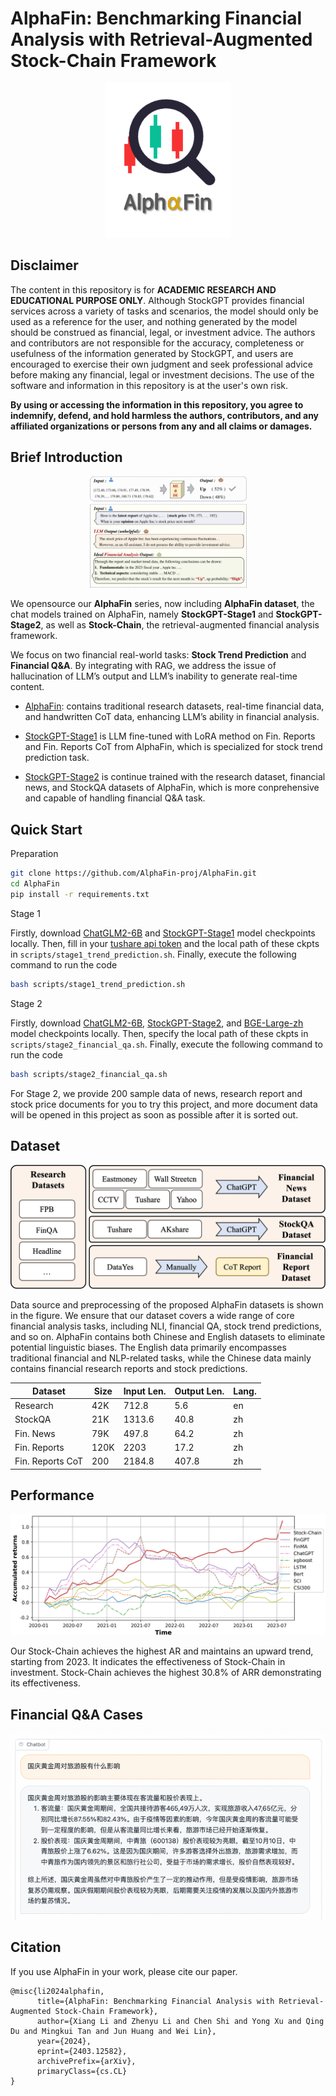 # AlphaFin: Benchmarking Financial Analysis with Retrieval-Augmented Stock-Chain Framework
<p align="center">
    <img src="assets/readme_logo.png" width="40%"/>
<p>

## Disclaimer

The content in this repository is for **ACADEMIC RESEARCH AND EDUCATIONAL PURPOSE ONLY**. Although StockGPT provides financial services across a variety of tasks and scenarios, the model should only be used as a reference for the user, and nothing generated by the model should be construed as financial, legal, or investment advice. The authors and contributors are not responsible for the accuracy, completeness or usefulness of the information generated by StockGPT, and users are encouraged to exercise their own judgment and seek professional advice before making any financial, legal or investment decisions. The use of the software and information in this repository is at the user's own risk.

**By using or accessing the information in this repository, you agree to indemnify, defend, and hold harmless the authors, contributors, and any affiliated organizations or persons from any and all claims or damages.**

## Brief Introduction

<p align="center">
    <img src="assets/case.png" width="50%"/>
<p>

We opensource our **AlphaFin** series, now including **AlphaFin dataset**, the chat models trained on AlphaFin, namely **StockGPT-Stage1** and **StockGPT-Stage2**, as well as **Stock-Chain**, the retrieval-augmented financial analysis framework.

We focus on two financial real-world tasks: **Stock Trend Prediction** and **Financial Q&A**. By integrating with RAG, we address the issue of hallucination of LLM’s output and LLM’s inability to generate real-time content.

- [AlphaFin](https://huggingface.co/datasets/AlphaFin/AlphaFin-dataset-v1): contains traditional research datasets, real-time financial data, and handwritten CoT data, enhancing LLM’s ability in financial analysis.

- [StockGPT-Stage1](https://huggingface.co/AlphaFin/StockGPT-Stage1) is LLM fine-tuned with LoRA method on Fin. Reports and Fin. Reports CoT from AlphaFin, which is specialized for stock trend prediction task.

- [StockGPT-Stage2](https://huggingface.co/AlphaFin/StockGPT-Stage2) is continue trained with the research dataset, financial news, and StockQA datasets of AlphaFin, which is more conprehensive and capable of handling financial Q&A task.

## Quick Start

Preparation

```bash
git clone https://github.com/AlphaFin-proj/AlphaFin.git
cd AlphaFin
pip install -r requirements.txt
```

Stage 1

Firstly, download [ChatGLM2-6B](https://huggingface.co/THUDM/chatglm2-6b) and [StockGPT-Stage1](https://huggingface.co/AlphaFin/StockGPT-Stage1) model checkpoints locally. Then, fill in your [tushare api token](https://tushare.pro/) and the local path of these ckpts in `scripts/stage1_trend_prediction.sh`. Finally, execute the following command to run the code

```bash
bash scripts/stage1_trend_prediction.sh
```

Stage 2

Firstly, download [ChatGLM2-6B](https://huggingface.co/THUDM/chatglm2-6b), [StockGPT-Stage2](https://huggingface.co/AlphaFin/StockGPT-Stage2), and [BGE-Large-zh](https://huggingface.co/BAAI/bge-large-zh) model checkpoints locally. Then, specify the local path of these ckpts in `scripts/stage2_financial_qa.sh`. Finally, execute the following command to run the code

```bash
bash scripts/stage2_financial_qa.sh
```

For Stage 2, we provide 200 sample data of news, research report and stock price documents for you to try this project, and more document data will be opened in this project as soon as possible after it is sorted out.

## Dataset

<p align="center">
    <img src="assets/datasource.png" width="600"/>
<p>

Data source and preprocessing of the proposed AlphaFin datasets is shown in the figure. We ensure that our dataset covers a wide range of core financial analysis tasks, including NLI, financial QA, stock trend predictions, and so on. AlphaFin contains both Chinese and English datasets to eliminate potential linguistic biases. The English data primarily encompasses traditional financial and NLP-related tasks, while the Chinese data mainly contains financial research reports and stock predictions.

| Dataset | Size | Input Len.  | Output Len. | Lang. |
| - | - | - | - | - |
| Research | 42K | 712.8 | 5.6 | en |
| StockQA | 21K | 1313.6 | 40.8 | zh |
| Fin. News | 79K | 497.8 | 64.2 | zh |
| Fin. Reports | 120K | 2203 | 17.2 | zh |
| Fin. Reports CoT | 200 | 2184.8 | 407.8 | zh |


## Performance

<p align="center">
    <img src="assets/long-short-test.png" width="1000"/>
<p>

Our Stock-Chain achieves the highest AR and maintains an upward trend, starting from 2023. It indicates the effectiveness of Stock-Chain in investment. Stock-Chain achieves the highest 30.8% of ARR demonstrating its effectiveness.

## Financial Q&A Cases

![image](assets/case_travel.png)

## Citation

If you use AlphaFin in your work, please cite our paper.

```
@misc{li2024alphafin,
      title={AlphaFin: Benchmarking Financial Analysis with Retrieval-Augmented Stock-Chain Framework}, 
      author={Xiang Li and Zhenyu Li and Chen Shi and Yong Xu and Qing Du and Mingkui Tan and Jun Huang and Wei Lin},
      year={2024},
      eprint={2403.12582},
      archivePrefix={arXiv},
      primaryClass={cs.CL}
}
```
